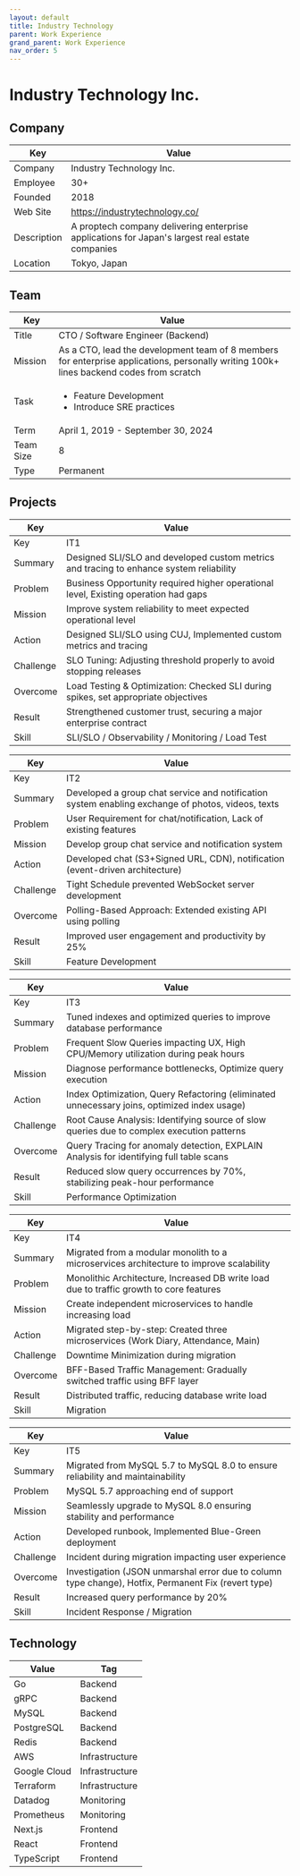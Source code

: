 ```yaml
---
layout: default
title: Industry Technology
parent: Work Experience
grand_parent: Work Experience
nav_order: 5
---
```


# Industry Technology Inc.

## Company

| Key         | Value                                                                                        |
| ----------- | -------------------------------------------------------------------------------------------- |
| Company     | Industry Technology Inc.                                                                     |
| Employee    | 30+                                                                                          |
| Founded     | 2018                                                                                         |
| Web Site    | https://industrytechnology.co/                                                               |
| Description | A proptech company delivering enterprise applications for Japan's largest real estate companies |
| Location    | Tokyo, Japan                                                                                 |

## Team

| Key       | Value                                                                                                                                   |
| --------- | --------------------------------------------------------------------------------------------------------------------------------------- |
| Title     | CTO / Software Engineer (Backend)                                                                                                       |
| Mission   | As a CTO, lead the development team of 8 members for enterprise applications, personally writing 100k+ lines backend codes from scratch |
| Task      | <ul><li>Feature Development</li><li>Introduce SRE practices</li></ul>                                                                                     |
| Term      | April 1, 2019 - September 30, 2024                                                                                                     |
| Team Size | 8                                                                                                                                       |
| Type      | Permanent                                                                                                                               |

## Projects

| Key       | Value                                                                                 |
| --------- | ------------------------------------------------------------------------------------- |
| Key       | IT1                                                                                   |
| Summary   | Designed SLI/SLO and developed custom metrics and tracing to enhance system reliability |
| Problem   | Business Opportunity required higher operational level, Existing operation had gaps     |
| Mission   | Improve system reliability to meet expected operational level                           |
| Action    | Designed SLI/SLO using CUJ, Implemented custom metrics and tracing                    |
| Challenge | SLO Tuning: Adjusting threshold properly to avoid stopping releases                     |
| Overcome  | Load Testing & Optimization: Checked SLI during spikes, set appropriate objectives      |
| Result    | Strengthened customer trust, securing a major enterprise contract                       |
| Skill     | SLI/SLO / Observability / Monitoring / Load Test                                        |

| Key       | Value                                                                                            |
| --------- | ------------------------------------------------------------------------------------------------ |
| Key       | IT2                                                                                              |
| Summary   | Developed a group chat service and notification system enabling exchange of photos, videos, texts |
| Problem   | User Requirement for chat/notification, Lack of existing features                                  |
| Mission   | Develop group chat service and notification system                                               |
| Action    | Developed chat (S3+Signed URL, CDN), notification (event-driven architecture)                    |
| Challenge | Tight Schedule prevented WebSocket server development                                              |
| Overcome  | Polling-Based Approach: Extended existing API using polling                                      |
| Result    | Improved user engagement and productivity by 25%                                                 |
| Skill     | Feature Development                                                                              |

| Key       | Value                                                                                              |
| --------- | -------------------------------------------------------------------------------------------------- |
| Key       | IT3                                                                                                |
| Summary   | Tuned indexes and optimized queries to improve database performance                                  |
| Problem   | Frequent Slow Queries impacting UX, High CPU/Memory utilization during peak hours                |
| Mission   | Diagnose performance bottlenecks, Optimize query execution                                         |
| Action    | Index Optimization, Query Refactoring (eliminated unnecessary joins, optimized index usage)      |
| Challenge | Root Cause Analysis: Identifying source of slow queries due to complex execution patterns            |
| Overcome  | Query Tracing for anomaly detection, EXPLAIN Analysis for identifying full table scans               |
| Result    | Reduced slow query occurrences by 70%, stabilizing peak-hour performance                           |
| Skill     | Performance Optimization                                                                           |

| Key       | Value                                                                                              |
| --------- | -------------------------------------------------------------------------------------------------- |
| Key       | IT4                                                                                                |
| Summary   | Migrated from a modular monolith to a microservices architecture to improve scalability              |
| Problem   | Monolithic Architecture, Increased DB write load due to traffic growth to core features              |
| Mission   | Create independent microservices to handle increasing load                                         |
| Action    | Migrated step-by-step: Created three microservices (Work Diary, Attendance, Main)                  |
| Challenge | Downtime Minimization during migration                                                               |
| Overcome  | BFF-Based Traffic Management: Gradually switched traffic using BFF layer                           |
| Result    | Distributed traffic, reducing database write load                                                  |
| Skill     | Migration                                                                                          |

| Key       | Value                                                                                              |
| --------- | -------------------------------------------------------------------------------------------------- |
| Key       | IT5                                                                                                |
| Summary   | Migrated from MySQL 5.7 to MySQL 8.0 to ensure reliability and maintainability                     |
| Problem   | MySQL 5.7 approaching end of support                                                               |
| Mission   | Seamlessly upgrade to MySQL 8.0 ensuring stability and performance                               |
| Action    | Developed runbook, Implemented Blue-Green deployment                                               |
| Challenge | Incident during migration impacting user experience                                                |
| Overcome  | Investigation (JSON unmarshal error due to column type change), Hotfix, Permanent Fix (revert type) |
| Result    | Increased query performance by 20%                                                                 |
| Skill     | Incident Response / Migration                                                                      |

## Technology

| Value        | Tag            |
| ------------ | -------------- |
| Go           | Backend        |
| gRPC         | Backend        |
| MySQL        | Backend        |
| PostgreSQL   | Backend        |
| Redis        | Backend        |
| AWS          | Infrastructure |
| Google Cloud | Infrastructure |
| Terraform    | Infrastructure |
| Datadog      | Monitoring     |
| Prometheus   | Monitoring     |
| Next.js      | Frontend       |
| React        | Frontend       |
| TypeScript   | Frontend       | 